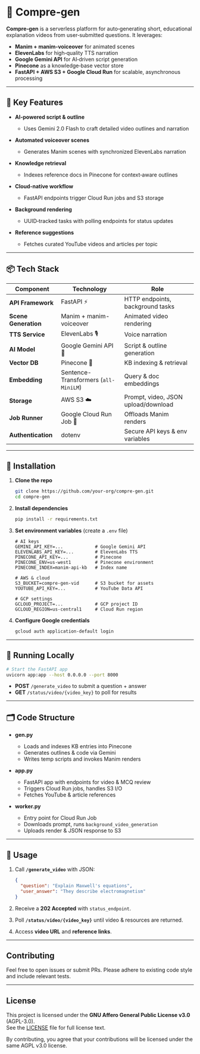 # 🎥 Compre‑gen

**Compre‑gen** is a serverless platform for auto‑generating short, educational explanation videos from user‑submitted questions. It leverages:

* **Manim + manim‑voiceover** for animated scenes
* **ElevenLabs** for high‑quality TTS narration
* **Google Gemini API** for AI‑driven script generation
* **Pinecone** as a knowledge‑base vector store
* **FastAPI + AWS S3 + Google Cloud Run** for scalable, asynchronous processing

---

## 🚀 Key Features

* **AI‑powered script & outline**

  * Uses Gemini 2.0 Flash to craft detailed video outlines and narration
* **Automated voiceover scenes**

  * Generates Manim scenes with synchronized ElevenLabs narration
* **Knowledge retrieval**

  * Indexes reference docs in Pinecone for context‑aware outlines
* **Cloud‑native workflow**

  * FastAPI endpoints trigger Cloud Run jobs and S3 storage
* **Background rendering**

  * UUID‑tracked tasks with polling endpoints for status updates
* **Reference suggestions**

  * Fetches curated YouTube videos and articles per topic

---

## 📦 Tech Stack

| Component            | Technology                           | Role                                |
| -------------------- | ------------------------------------ | ----------------------------------- |
| **API Framework**    | FastAPI ⚡                            | HTTP endpoints, background tasks    |
| **Scene Generation** | Manim + manim-voiceover              | Animated video rendering            |
| **TTS Service**      | ElevenLabs 🎙️                       | Voice narration                     |
| **AI Model**         | Google Gemini API 🤖                 | Script & outline generation         |
| **Vector DB**        | Pinecone 🌲                          | KB indexing & retrieval             |
| **Embedding**        | Sentence-Transformers (`all-MiniLM`) | Query & doc embeddings              |
| **Storage**          | AWS S3 ☁️                            | Prompt, video, JSON upload/download |
| **Job Runner**       | Google Cloud Run Job 🚀              | Offloads Manim renders              |
| **Authentication**   | dotenv                               | Secure API keys & env variables     |

---

## 🔧 Installation

1. **Clone the repo**

   ```bash
   git clone https://github.com/your-org/compre-gen.git
   cd compre-gen
   ```

2. **Install dependencies**

   ```bash
   pip install -r requirements.txt
   ```

3. **Set environment variables** (create a `.env` file)

   ```env
   # AI keys
   GEMINI_API_KEY=...            # Google Gemini API
   ELEVENLABS_API_KEY=...        # ElevenLabs TTS
   PINECONE_API_KEY=...          # Pinecone
   PINECONE_ENV=us‑west1         # Pinecone environment
   PINECONE_INDEX=manim-api-kb   # Index name

   # AWS & cloud
   S3_BUCKET=compre-gen-vid      # S3 bucket for assets
   YOUTUBE_API_KEY=...           # YouTube Data API

   # GCP settings
   GCLOUD_PROJECT=...            # GCP project ID
   GCLOUD_REGION=us-central1     # Cloud Run region
   ```

4. **Configure Google credentials**

   ```bash
   gcloud auth application-default login
   ```

---

## 🚀 Running Locally

```bash
# Start the FastAPI app
uvicorn app:app --host 0.0.0.0 --port 8000
```

* **POST** `/generate_video` to submit a question + answer
* **GET**  `/status/video/{video_key}` to poll for results

---

## 🗂️ Code Structure

* **gen.py**

  * Loads and indexes KB entries into Pinecone
  * Generates outlines & code via Gemini
  * Writes temp scripts and invokes Manim renders

* **app.py**

  * FastAPI app with endpoints for video & MCQ review
  * Triggers Cloud Run jobs, handles S3 I/O
  * Fetches YouTube & article references

* **worker.py**

  * Entry point for Cloud Run Job
  * Downloads prompt, runs `background_video_generation`
  * Uploads render & JSON response to S3

---

## 📄 Usage

1. Call **`/generate_video`** with JSON:

   ```json
   {
     "question": "Explain Maxwell's equations",
     "user_answer": "They describe electromagnetism"
   }
   ```
2. Receive a **202 Accepted** with `status_endpoint`.
3. Poll **`/status/video/{video_key}`** until video & resources are returned.
4. Access **video URL** and **reference links**.

---

## Contributing

Feel free to open issues or submit PRs. Please adhere to existing code style and include relevant tests.

---

## License

This project is licensed under the **GNU Affero General Public License v3.0** (AGPL-3.0).  
See the [LICENSE](./LICENSE) file for full license text.

By contributing, you agree that your contributions will be licensed under the same AGPL v3.0 license.


